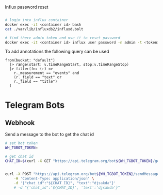 Influx password reset

```bash

# login into influx container
docker exec -it <container id> bash
cat ./var/lib/influxdb2/influxd.bolt

# find there admin token and use it to reset password
docker exec -it <container id> influx user password -n admin -t <token>

```

To add annotations the following query can be used
```
from(bucket: "default")
  |> range(start: v.timeRangeStart, stop:v.timeRangeStop)
  |> filter(fn: (r) =>
    r._measurement == "events" and
    (r._field == "text" or
    r._field == "title")
  )
```

# Telegram Bots

## Webhook

Send a message to the bot to get the chat id

```bash
# set bot token
WH_TGBOT_TOKEN=

# get chat id
CHAT_ID=$(curl -X GET "https://api.telegram.org/bot${WH_TGBOT_TOKEN}/getUpdates" | jq -r '.result[0].channel_post.sender_chat.id')


curl -X POST "https://api.telegram.org/bot${WH_TGBOT_TOKEN}/sendMessage" \
    -H 'Content-Type: application/json' \
    -d '{"chat_id":"${CHAT_ID}", "text":"djsakda"}'
    # -d "{'chat_id':'${CHAT_ID}', 'text':'djsakda'}"
```
